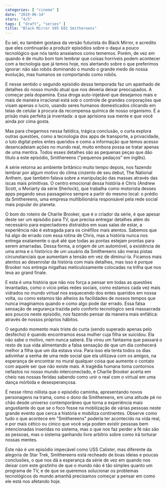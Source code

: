 ```yaml
---
categories: [ "cinema" ]
date: "2019-06-14"
stars: "4/5"
tags: [ "draft", "series" ]
title: "Black Mirror S05 E02 Smithereens"
---
```

Eu sei, eu também gostava da versão futurista do Black Mirror, e
acredito que eles continuarão a produzir episódios sobre o daqui a
pouco tecnológico que nós tanto anseiamos como tememos. Porém, de
vez em quando é de muito bom tom lembrar que coisas horríveis podem
acontecer com a tecnologia que já temos hoje, nos alertando sobre o que
preferimos ignorar: não são robôs dominando o mundo o grande medo de
nossa evolução, mas humanos se comportando como robôs.

E nesse sentido o segundo episódio dessa temporada faz um apanhado
de detalhes do nosso mundo atual que nos deveria deixar preocupados. A
começar pela dopamina. Essa droga auto-injetável que desejamos mais e
mais de maneira irracional está sob o controle de grandes corporações
que visam apenas o lucro, usando seres humanos domesticados clicando em
telas de celular à procura da recompensa química de nosso organismo. É
a prisão mais perfeita já inventada: a que aprisiona sua mente e que
você ainda por cima gosta.

Mas para chegarmos nessa fatídica, trágica conclusão, o curta explora
outras questões, como a tecnologia dos apps de transporte, a privacidade,
o luto digital pelos entes queridos e como a informação que temos acesso
desencadeiam ações no mundo real, muito embora possa se tratar apenas
de uma mentira. Todos esses detalhes são as pequenas peças que dão
título a este episódio, Smithereens ("pequenos pedaços" em inglês).

A série retorna ao ambiente britânico muito tempo depois, nos fazendo
lembrar por algum motivo do clima cinzento de seu debut, The National
Anthem, que também falava sobre a manipulação das massas através
das iscas mais primitivas. O centro emocional dessa história é Chris
(Andrew Scott, o Moriarty da série Sherlock), que trabalha como motorista
desses apps pegando seus passageiros sempre a partir do mesmo local:
o prédio da Smithereens, uma empresa multibilionária responsável pela
rede social mais popular do planeta.

O bom do roteiro de Charlie Brooker, que é o criador da série,
é que apesar deste ser um episódio para TV, que precisa entregar
detalhes além do necessário para espectadores distraídos em suas
salas de estar, a experiência não é estragada para os cinéfilos
mais atentos. Sabemos que há algo de errado com essa rotina de Chris,
mas a história nunca nos entrega exatamente o quê até que todas as
pontas estejam prontas para serem amarradas. Dessa forma, a origem de
um automóvel, a existência de uma arma e o histórico de um usuário
da Smithereens são meras pistas circunstanciais que aumentam a tensão
em vez de diminuí-la. Ficamos mais atentos ao desenrolar da história
com mais detalhes, mas isso é porque Brooker nos entrega migalhas
meticulosamente colocadas na trilha que nos leva ao grand finale.

E esta é uma história que não nos força a pensar em todas as questões
levantadas, como o vício pelas redes sociais, como estamos cada vez
mais vidrados no mundo virtual nos esquecendo dos entes queridos em nossa
volta, ou como estamos tão alheios às facilidades de nossos tempos que
nunca imaginamos quando e como algo pode dar errado. Essa falsa sensação
de segurança trazida pelo conforto tecnológico será massacrada aos
poucos neste episódio, nos fazendo pensar da maneira mais enfática:
através de nossos próprios hábitos.

O segundo momento mais triste do curta (sendo superado apenas pelo
desfecho) é quando encontramos essa mulher cuja filha se suicidou. Ela
não sabe o motivo, nem nunca saberá. Ela virou um fantasma que
passará o resto de sua vida alimentando a falsa sensação de que um dia
conhecerá melhor a filha que um dia estava viva. Para isso ela tenta
todos os dias adivinhar a senha de uma rede social que ela utilizava
com os amigos, na esperança de encontrar no mural qualquer coisa que
aumente o contato com aquele ser que não existe mais. A tragédia humana
toma contornos nefastos no nosso mundo interconectado, e Charlie Brooker
acerta em cheio nas nossas feridas sabendo como unir o real com o virtual
em uma dança mórbida e desesperançosa.

É nesse ritmo niilista que o episódio caminha, apresentando novos
personagens na trama, como o dono da Smithereens, em uma atitude pé
no chão desde universo contemporâneo que torna a experiência mais
angustiante do que se o foco fosse na mobilização de várias pessoas
neste grande evento que cerca a história e mobiliza continentes. Observe
como tudo o que acontece em "Smithereens" poderia ter acontecido na vida
real, e por mais cético ou cínico que você seja podem existir pessoas
bem intencionadas inseridas no sistema, mas o que nos faz perder a fé
não são as pessoas, mas o sistema ganhando livre arbítrio sobre como
irá torturar nossas mentes.

Este não é um episódio impecável como USS Calister, mas diferente
da alegoria de Star Trek, Smithereens está recheado de boas ideias
e poucas conclusões, o que nos dá a esperança da série de vez em
quando nos deixar com este gostinho de que o mundo não é tão simples
quanto um programa de TV, e de que se queremos solucionar os problemas
tecnológicos do mundo amanhã precisamos começar a pensar em como ele
está nos afetando hoje.
